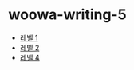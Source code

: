 # woowa-writing-5

- [레벨 1](https://github.com/gabrielyoon7/woowa-writing-5/blob/gabrielyoon7/level-1.md)
- [레벨 2](https://github.com/gabrielyoon7/woowa-writing-5/blob/gabrielyoon7/level-2.md)
- [레벨 4](https://github.com/gabrielyoon7/woowa-writing-5/blob/gabrielyoon7/level-4.md)
